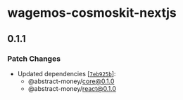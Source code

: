 # wagemos-cosmoskit-nextjs

## 0.1.1

### Patch Changes

- Updated dependencies [[`7eb925b`](https://github.com/AbstractSDK/abstract.js/commit/7eb925bf21c888d599e324a9f7936af38ce7d163)]:
  - @abstract-money/core@0.1.0
  - @abstract-money/react@0.1.0

